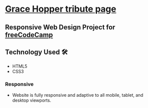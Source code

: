 <h1><a href="https://ng-sf.github.io/tribute/" target="_blank" rel="noopener">Grace Hopper tribute page</a></h1>

<h2>Responsive Web Design Project for  <a href="https://learn.freecodecamp.org/responsive-web-design/responsive-web-design-projects/build-a-tribute-page" target="_blank">freeCodeCamp</a></h2>

## Technology Used  🛠
<ul>
  <li>HTML5</li>
  <li>CSS3</li> 
</ul>

<h3>Responsive</h3>
<ul>
  <li>Website is fully responsive and adaptive to all mobile, tablet, and desktop viewports.</li>
</ul>
